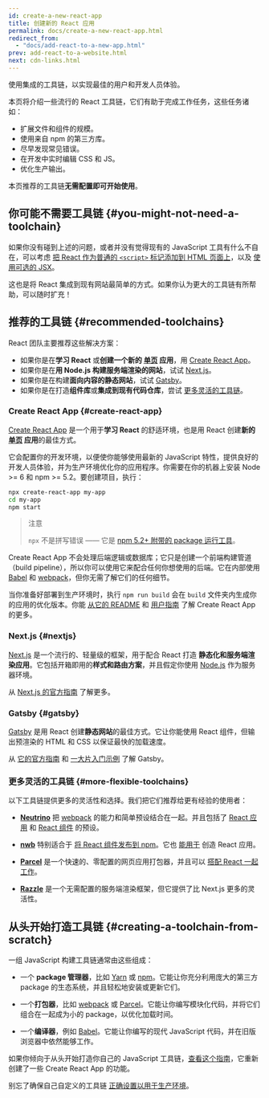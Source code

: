```yaml
---
id: create-a-new-react-app
title: 创建新的 React 应用
permalink: docs/create-a-new-react-app.html
redirect_from:
  - "docs/add-react-to-a-new-app.html"
prev: add-react-to-a-website.html
next: cdn-links.html
---
```


使用集成的工具链，以实现最佳的用户和开发人员体验。

本页将介绍一些流行的 React 工具链，它们有助于完成工作任务，这些任务诸如：

* 扩展文件和组件的规模。
* 使用来自 npm 的第三方库。
* 尽早发现常见错误。
* 在开发中实时编辑 CSS 和 JS。
* 优化生产输出。

本页推荐的工具链**无需配置即可开始使用**。

## 你可能不需要工具链 {#you-might-not-need-a-toolchain}

如果你没有碰到上述的问题，或者并没有觉得现有的 JavaScript 工具有什么不自在，可以考虑 [把 React 作为普通的 `<script>` 标记添加到 HTML 页面上](/docs/add-react-to-a-website.html)，以及 [使用可选的 JSX](/docs/add-react-to-a-website.html#optional-try-react-with-jsx)。

这也是将 React 集成到现有网站最简单的方式。如果你认为更大的工具链有所帮助，可以随时扩充！

## 推荐的工具链 {#recommended-toolchains}

React 团队主要推荐这些解决方案：

- 如果你是在**学习 React** 或**创建一个新的 [单页](/docs/glossary.html#single-page-application) 应用**，用 [Create React App](#create-react-app)。
- 如果你是在**用 Node.js 构建服务端渲染的网站**，试试 [Next.js](#nextjs)。
- 如果你是在构建**面向内容的静态网站**，试试 [Gatsby](#gatsby)。
- 如果你是在打造**组件库**或**集成到现有代码仓库**，尝试 [更多灵活的工具链](#more-flexible-toolchains)。

### Create React App {#create-react-app}

[Create React App](https://github.com/facebookincubator/create-react-app) 是一个用于**学习 React** 的舒适环境，也是用 React 创建**新的 [单页](/docs/glossary.html#single-page-application) 应用**的最佳方式。

它会配置你的开发环境，以便使你能够使用最新的 JavaScript 特性，提供良好的开发人员体验，并为生产环境优化你的应用程序。你需要在你的机器上安装 Node >= 6 和 npm >= 5.2。要创建项目，执行：

```bash
npx create-react-app my-app
cd my-app
npm start
```

> 注意
>
> `npx` 不是拼写错误 —— 它是 [npm 5.2+ 附带的 package 运行工具](https://medium.com/@maybekatz/introducing-npx-an-npm-package-runner-55f7d4bd282b)。

Create React App 不会处理后端逻辑或数据库；它只是创建一个前端构建管道（build pipeline），所以你可以使用它来配合任何你想使用的后端。它在内部使用 [Babel](https://babeljs.io/) 和  [webpack](https://webpack.js.org/)，但你无需了解它们的任何细节。

当你准备好部署到生产环境时，执行 `npm run build` 会在 `build` 文件夹内生成你的应用的优化版本。你能 [从它的 README](https://github.com/facebookincubator/create-react-app#create-react-app-) 和 [用户指南](https://github.com/facebookincubator/create-react-app/blob/master/packages/react-scripts/template/README.md#table-of-contents) 了解 Create React App 的更多。

### Next.js {#nextjs}

[Next.js](https://nextjs.org/) 是一个流行的、轻量级的框架，用于配合 React 打造 **静态化和服务端渲染应用**。它包括开箱即用的**样式和路由方案**，并且假定你使用 [Node.js](https://nodejs.org/) 作为服务器环境。

从 [Next.js 的官方指南](https://nextjs.org/learn/) 了解更多。

### Gatsby {#gatsby}

[Gatsby](https://www.gatsbyjs.org/) 是用 React 创建**静态网站**的最佳方式。它让你能使用 React 组件，但输出预渲染的 HTML 和 CSS 以保证最快的加载速度。

从 [它的官方指南](https://www.gatsbyjs.org/docs/) 和 [一大片入门示例](https://www.gatsbyjs.org/docs/gatsby-starters/) 了解 Gatsby。

### 更多灵活的工具链 {#more-flexible-toolchains}

以下工具链提供更多的灵活性和选择。我们把它们推荐给更有经验的使用者：

- **[Neutrino](https://neutrinojs.org/)** 把 [webpack](https://webpack.js.org/) 的能力和简单预设结合在一起。并且包括了 [React 应用](https://neutrinojs.org/packages/react/) 和 [React 组件](https://neutrinojs.org/packages/react-components/) 的预设。

- **[nwb](https://github.com/insin/nwb)** 特别适合于 [将 React 组件发布到 npm](https://github.com/insin/nwb/blob/master/docs/guides/ReactComponents.md#developing-react-components-and-libraries-with-nwb)。它也 [能用于](https://github.com/insin/nwb/blob/master/docs/guides/ReactApps.md#developing-react-apps-with-nwb) 创造 React 应用。

- **[Parcel](https://parceljs.org/)** 是一个快速的、零配置的网页应用打包器，并且可以 [搭配 React 一起工作](https://parceljs.org/recipes.html#react)。

- **[Razzle](https://github.com/jaredpalmer/razzle)** 是一个无需配置的服务端渲染框架，但它提供了比 Next.js 更多的灵活性。

## 从头开始打造工具链 {#creating-a-toolchain-from-scratch}

一组 JavaScript 构建工具链通常由这些组成：

* 一个 **package 管理器**，比如 [Yarn](https://yarnpkg.com/) 或 [npm](https://www.npmjs.com/)。它能让你充分利用庞大的第三方 package 的生态系统，并且轻松地安装或更新它们。

* 一个**打包器**，比如 [webpack](https://webpack.js.org/) 或 [Parcel](https://parceljs.org/)。它能让你编写模块化代码，并将它们组合在一起成为小的 package，以优化加载时间。

* 一个**编译器**，例如 [Babel](https://babeljs.io/)。它能让你编写的现代 JavaScript 代码，并在旧版浏览器中依然能够工作。

如果你倾向于从头开始打造你自己的 JavaScript 工具链，[查看这个指南](https://blog.usejournal.com/creating-a-react-app-from-scratch-f3c693b84658)，它重新创建了一些 Create React App 的功能。

别忘了确保自己自定义的工具链 [正确设置以用于生产环境](/docs/optimizing-performance.html#use-the-production-build)。
